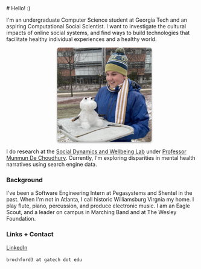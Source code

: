 <head>
    <link rel="shortcut icon" type="image/x-icon" href="favicon.ico">
</head>
# Hello! :)

I'm an undergraduate Computer Science student at Georgia Tech and an aspiring Computational Social Scientist. I want to investigate the cultural impacts of online social systems, and find ways to build technologies that facilitate healthy individual experiences and a healthy world.

<div style="text-align: center">
    <img src="/assets/snow.jpeg" width='250' height='250' alt='Me' style='border-radius: 5px; box-shadow: 0 2px 4px rgba(0,0,0,.4); margin: 0 0 0 15px;'>
</div>

I do research at the <a href="https://socweb.cc.gatech.edu">Social Dynamics and Wellbeing Lab</a> under <a href="http://www.munmund.net">Professor Munmun De Choudhury</a>. Currently, I'm exploring disparities in mental health narratives using search engine data.


### Background
I've been a Software Engineering Intern at Pegasystems and Shentel in the past. When I'm not in Atlanta, I call historic Williamsburg Virgnia my home. I play flute, piano, percussion, and produce electronic music. I am an Eagle Scout, and a leader on campus in Marching Band and at The Wesley Foundation.


### Links + Contact
<a href="https://www.linkedin.com/in/ben-rochford/">LinkedIn</a>

`brochford3 at gatech dot edu`
